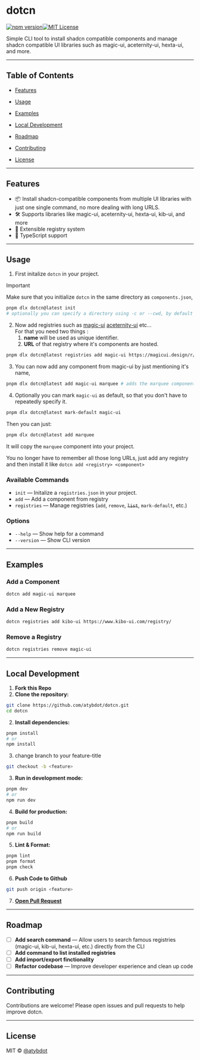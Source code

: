 # dotcn
[![npm version](https://img.shields.io/npm/v/dotcn?style=flat-square)](https://www.npmjs.com/package/dotcn)[![MIT License](https://img.shields.io/badge/license-MIT-blue.svg?style=flat-square)](LICENSE) 

Simple CLI tool to install shadcn compatible components and manage shadcn compatible UI libraries such as magic-ui, aceternity-ui, hexta-ui, and more.

---

  

## Table of Contents

  

- [Features](#features)

- [Usage](#usage)

- [Examples](#examples)

- [Local Development](#local-development)

- [Roadmap](#roadmap)

- [Contributing](#contributing)

- [License](#license)

  

---

  

## Features

  

- 📦 Install shadcn-compatible components from multiple UI libraries with just one single command, no more dealing with long  URLS.
- 🛠️ Supports libraries like magic-ui, aceternity-ui, hexta-ui, kib-ui, and more
- 🧩 Extensible registry system
- 📝 TypeScript support

  

---

  

## Usage

  

1. First initalize `dotcn` in your project.

  

> [!IMPORTANT] 
>  Make sure that you initialize `dotcn` in the same directory as `components.json`,

```bash
pnpm dlx dotcn@latest init
# optionally you can specify a directory using -c or --cwd, by default it uses current directory.
```

2. Now add registries such as [magic-ui](https://magicui.design/) [aceternity-ui](https://ui.aceternity.com/components) etc...  
	For that you need two things :
	1. **name** will be used as unique identifier.
	2. **URL** of that registry where it's components are hosted.

```bash
pnpm dlx dotcn@latest registries add magic-ui https://magicui.design/r/
```

3. You can now add any component from magic-ui by just mentioning it's name,
```bash
pnpm dlx dotcn@latest add magic-ui marquee # adds the marquee component from magic-ui
```

4. Optionally you can mark `magic-ui` as default, so that you don't have to repeatedly specify it.
```bash
pnpm dlx dotcn@latest mark-default magic-ui
```
Then you can just:
```bash
pnpm dlx dotcn@latest add marquee
```
It will copy the `marquee` component into your project.

You no longer have to remember all those long URLs, just add any registry and then install it like `dotcn add <registry> <component>`

### Available Commands
- `init` — Initalize a `registries.json` in your project. 
- `add` — Add a component from registry
- `registries` — Manage registries (`add`, `remove`, ~~`list`~~, `mark-default`, etc.)
### Options
- `--help` — Show help for a command
- `--version` — Show CLI version
---
## Examples
### Add a Component

```bash
dotcn add magic-ui marquee
```

### Add a New Registry

```bash
dotcn registries add kibo-ui https://www.kibo-ui.com/registry/
```
### Remove a Registry
```bash
dotcn registries remove magic-ui
```
---
## Local Development
1. **Fork this Repo**
2. **Clone the repository:**
```bash
git clone https://github.com/atybdot/dotcn.git
cd dotcn
```
2. **Install dependencies:**
```bash
pnpm install
# or
npm install
```
3. change branch to your feature-title
```bash
git checkout -b <feature>
```
3. **Run in development mode:**
```bash
pnpm dev
# or
npm run dev
```
4. **Build for production:**
```bash
pnpm build
# or
npm run build
```
5. **Lint & Format:**
```bash
pnpm lint
pnpm format
pnpm check
```
6. **Push Code to Github**
```bash
git push origin <feature>
```
7. **[Open Pull Request](https://github.com/atybdot/dotcn/compare)**
---
## Roadmap
- [ ] **Add search command** — Allow users to search famous registries (magic-ui, kib-ui, hexta-ui, etc.) directly from the CLI
- [ ] **Add command to list installed registries**
- [ ] **Add import/export finctionality**
- [ ] **Refactor codebase** — Improve developer experience and clean up code
---
## Contributing
Contributions are welcome! Please open issues and pull requests to help improve dotcn.

---
## License
MIT © [@atybdot](https://x.com/atybdot)